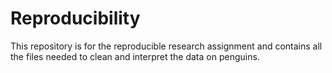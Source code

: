 # Reproducibility

This repository is for the reproducible research assignment and contains all the files needed to clean and interpret the data on penguins. 
